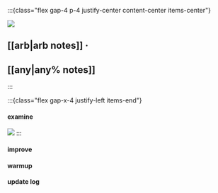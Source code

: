 :::{class="flex gap-4 p-4 justify-center content-center items-center"}

![](https://cdn.betterttv.net/emote/5f402fe68abf185d76c7617a/2x)

## [[arb|arb notes]] ·

## [[any|any% notes]]
:::

:::{class="flex gap-x-4 justify-left items-end"}
#### examine

![](https://cdn.frankerfacez.com/emoticon/464328/1)
:::

#### improve

#### warmup

#### update log
